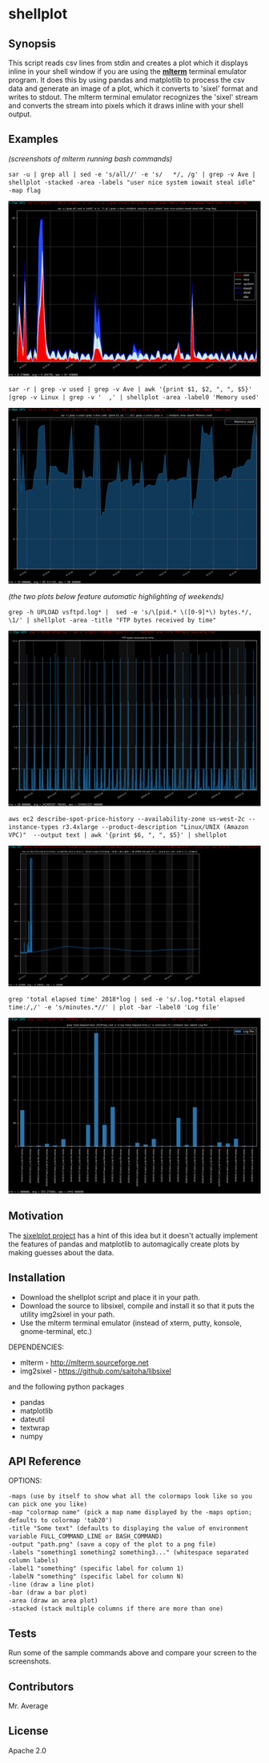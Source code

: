 # shellplot

## Synopsis

This script reads csv lines from stdin and creates a plot which it displays inline 
in your shell window if you are using the [**mlterm**](http://mlterm.sourceforge.net) terminal emulator program. It
does this by using pandas and matplotlib to process the csv data and generate an
image of a plot, which it converts to 'sixel' format and writes to stdout. The 
mlterm terminal emulator recognizes the 'sixel' stream and converts the stream into pixels
which it draws inline with your shell output.

## Examples
*(screenshots of mlterm running bash commands)*

```
sar -u | grep all | sed -e 's/all//' -e 's/   */, /g' | grep -v Ave | shellplot -stacked -area -labels "user nice system iowait steal idle" -map flag
```
![sar cpu screenshot](docs/images/sar_cpu.png?raw=true "sar CPU")


```
sar -r | grep -v used | grep -v Ave | awk '{print $1, $2, ", ", $5}' |grep -v Linux | grep -v '  ,' | shellplot -area -label0 'Memory used'
```
![sar memory screenshot](docs/images/sar_mem.png?raw=true "sar Memory")



*(the two plots below feature automatic highlighting of weekends)*

```
grep -h UPLOAD vsftpd.log* |  sed -e 's/\[pid.* \([0-9]*\) bytes.*/, \1/' | shellplot -area -title "FTP bytes received by time"
```
![ftp bytes screenshot](docs/images/vsftpd_log.png?raw=true "vsftpd bytes")


```
aws ec2 describe-spot-price-history --availability-zone us-west-2c --instance-types r3.4xlarge --product-description "Linux/UNIX (Amazon VPC)"  --output text | awk '{print $6, ", ", $5}' | shellplot
```
![AWS Spot prices](docs/images/aws_spot_price_history.png?raw=true "AWS Spot prices")


```
grep 'total elapsed time' 2018*log | sed -e 's/.log.*total elapsed time:/,/' -e 's/minutes.*//' | plot -bar -label0 'Log file'
```
![categorical plots](docs/images/categorical.png?raw=true "Categorical plot")

## Motivation

The [sixelplot project](https://github.com/kktk-KO/sixelplot) has a hint of this idea but it doesn't actually implement the features of pandas and matplotlib to automagically create plots by making guesses about the data.

## Installation

+ Download the shellplot script and place it in your path. 
+ Download the source to libsixel, compile and install it so that it puts the utility img2sixel in your path.
+ Use the mlterm terminal emulator (instead of xterm, putty, konsole, gnome-terminal, etc.)

DEPENDENCIES:

+ mlterm - http://mlterm.sourceforge.net
+ img2sixel - https://github.com/saitoha/libsixel

and the following python packages

+ pandas
+ matplotlib
+ dateutil
+ textwrap
+ numpy

## API Reference

OPTIONS:

    -maps (use by itself to show what all the colormaps look like so you can pick one you like)
    -map "colormap name" (pick a map name displayed by the -maps option; defaults to colormap 'tab20')
    -title "Some text" (defaults to displaying the value of environment variable FULL_COMMAND_LINE or BASH_COMMAND)
    -output "path.png" (save a copy of the plot to a png file)
    -labels "something1 something2 something3..." (whitespace separated column labels)
    -label1 "something" (specific label for column 1)
    -labelN "something" (specific label for column N)
    -line (draw a line plot)
    -bar (draw a bar plot)
    -area (draw an area plot)
    -stacked (stack multiple columns if there are more than one)

## Tests

Run some of the sample commands above and compare your screen to the screenshots.

## Contributors

Mr. Average

## License

Apache 2.0

